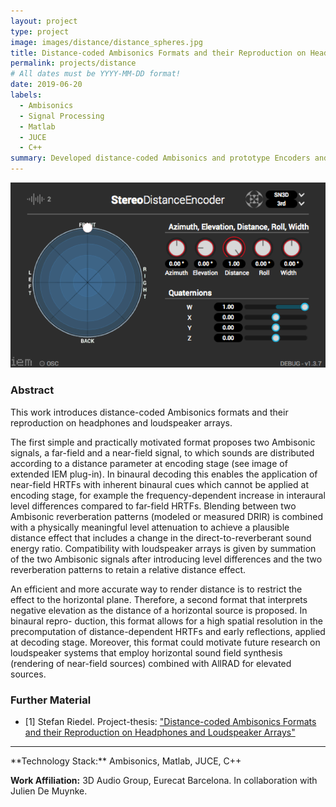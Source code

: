 ```yaml
---
layout: project
type: project
image: images/distance/distance_spheres.jpg
title: Distance-coded Ambisonics Formats and their Reproduction on Headphones and Loudspeaker Arrays
permalink: projects/distance
# All dates must be YYYY-MM-DD format!
date: 2019-06-20
labels:
  - Ambisonics
  - Signal Processing
  - Matlab
  - JUCE
  - C++
summary: Developed distance-coded Ambisonics and prototype Encoders and Decoders with Matlab and JUCE/C++.
---
```



<img class="ui large right floated bordered image" src="../images/distance/distance_encoder.png">


### Abstract


This work introduces distance-coded Ambisonics formats and their reproduction on headphones and loudspeaker arrays.

The first simple and practically motivated format proposes two Ambisonic signals, a far-field and a near-field signal, to which sounds are distributed according to a distance parameter at encoding stage (see image of extended IEM plug-in). In binaural decoding this enables the application of near-field HRTFs with inherent binaural cues which cannot be applied at encoding stage, for example the frequency-dependent increase in interaural level differences compared to far-field HRTFs. Blending between two Ambisonic reverberation patterns (modeled or measured DRIR) is combined with a physically meaningful level attenuation to achieve a plausible distance effect that includes a change in the direct-to-reverberant sound energy ratio. Compatibility with loudspeaker arrays is given by summation of the two Ambisonic signals after introducing level differences and the two reverberation patterns to retain a relative distance effect.

An efficient and more accurate way to render distance is to restrict the effect to the horizontal plane. Therefore, a second format that interprets negative elevation as the distance of a horizontal source is proposed. In binaural repro- duction, this format allows for a high spatial resolution in the precomputation of distance-dependent HRTFs and early reflections, applied at decoding stage. Moreover, this format could motivate future research on loudspeaker systems that employ horizontal sound field synthesis (rendering of near-field sources) combined with AllRAD for elevated sources.

### Further Material
- [1] Stefan Riedel. Project-thesis: <a href="https://drive.google.com/open?id=1otwnnFGl2lz8Vx7_zucjXst-aeqBGTEd">"Distance-coded Ambisonics Formats and their Reproduction on Headphones and Loudspeaker Arrays"</a>


<hr>
**Technology Stack:** Ambisonics, Matlab, JUCE, C++

**Work Affiliation:** 3D Audio Group, Eurecat Barcelona. In collaboration with Julien De Muynke.


